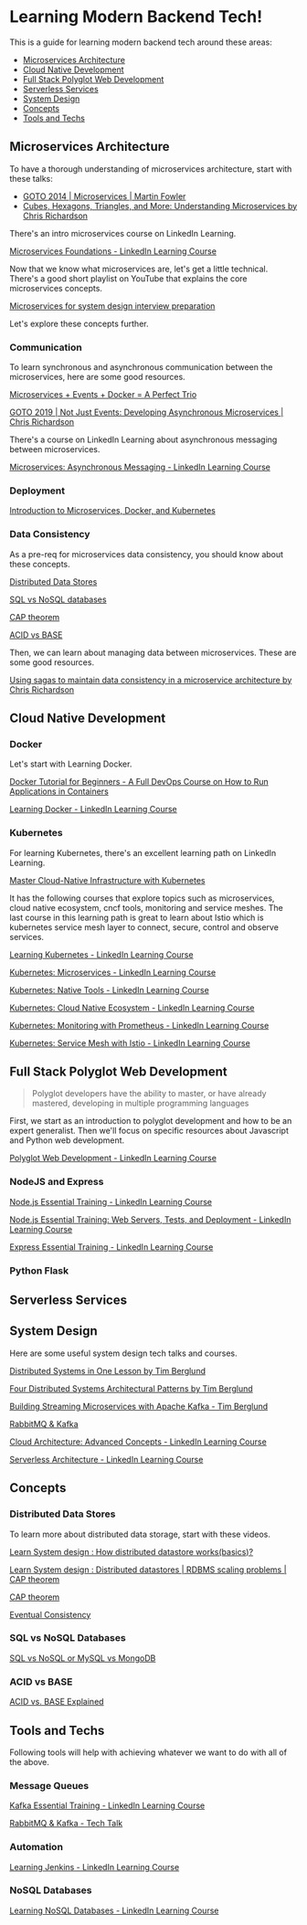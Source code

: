 # Learning Modern Backend Tech!

This is a guide for learning modern backend tech around these areas:
- [Microservices Architecture](#Microservices-Architecture)
- [Cloud Native Development](#Cloud-Native-Development)
- [Full Stack Polyglot Web Development](#Full-Stack-Polyglot-Web-Development)
- [Serverless Services](#Serverless-Services)
- [System Design](#System-Design)
- [Concepts](#Concepts)
- [Tools and Techs](#Tools-and-Techs)


## Microservices Architecture

To have a thorough understanding of microservices architecture, start with these talks:

- [GOTO 2014 | Microservices | Martin Fowler](https://www.youtube.com/watch?v=wgdBVIX9ifA)
- [Cubes, Hexagons, Triangles, and More: Understanding Microservices by Chris Richardson](https://www.youtube.com/watch?v=rMDjuXTQVkk)

There's an intro microservices course on LinkedIn Learning.

[Microservices Foundations - LinkedIn Learning Course](https://www.linkedin.com/learning/microservices-foundations)

Now that we know what microservices are, let's get a little technical. There's a good short playlist on YouTube that explains the core microservices concepts.

[Microservices for system design interview preparation](https://www.youtube.com/watch?v=-XGTjzz7nEs&list=PLkQkbY7JNJuDqCFncFdTzGm6cRYCF-kZO)

Let's explore these concepts further.

### Communication
To learn synchronous and asynchronous communication between the microservices, here are some good resources.

 [Microservices + Events + Docker = A Perfect Trio](https://www.youtube.com/watch?v=sSm2dRarhPo)

 [GOTO 2019 | Not Just Events: Developing Asynchronous Microservices | Chris Richardson](https://www.youtube.com/watch?v=kyNL7yCvQQc)

There's a course on LinkedIn Learning about asynchronous messaging between microservices.

 [Microservices: Asynchronous Messaging - LinkedIn Learning Course](https://www.linkedin.com/learning/microservices-asynchronous-messaging)
 

### Deployment

[Introduction to Microservices, Docker, and Kubernetes](https://www.youtube.com/watch?v=1xo-0gCVhTU)


### Data Consistency

As a pre-req for microservices data consistency, you should know about these concepts.

[Distributed Data Stores](###Distributed-Data-Stores)

[SQL vs NoSQL databases](####SQL-vs-NoSQL-Databases)

[CAP theorem](####CAP-Theorem)

[ACID vs BASE](####ACID-vs-BASE)


Then, we can learn about managing data between microservices. These are some good resources.

[Using sagas to maintain data consistency in a microservice architecture by Chris Richardson](https://www.youtube.com/watch?v=YPbGW3Fnmbc)



## Cloud Native Development

### Docker

Let's start with Learning Docker.

[Docker Tutorial for Beginners - A Full DevOps Course on How to Run Applications in Containers](https://www.youtube.com/watch?v=fqMOX6JJhGo)

[Learning Docker - LinkedIn Learning Course](https://www.linkedin.com/learning/learning-docker-2)


### Kubernetes

For learning Kubernetes, there's an excellent learning path on LinkedIn Learning.

[Master Cloud-Native Infrastructure with Kubernetes](https://www.linkedin.com/learning/paths/master-cloud-native-infrastructure-with-kubernetes)

It has the following courses that explore topics such as microservices, cloud native ecosystem, cncf tools, monitoring and service meshes. The last course in this learning path is great to learn about Istio which is kubernetes service mesh layer to connect, secure, control and observe services.

[Learning Kubernetes - LinkedIn Learning Course](https://www.linkedin.com/learning/learning-kubernetes)

[Kubernetes: Microservices - LinkedIn Learning Course](https://www.linkedin.com/learning/kubernetes-microservices)

[Kubernetes: Native Tools - LinkedIn Learning Course](https://www.linkedin.com/learning/kubernetes-native-tools)

[Kubernetes: Cloud Native Ecosystem - LinkedIn Learning Course](https://www.linkedin.com/learning/kubernetes-cloud-native-ecosystem)

[Kubernetes: Monitoring with Prometheus - LinkedIn Learning Course](https://www.linkedin.com/learning/kubernetes-monitoring-with-prometheus)

[Kubernetes: Service Mesh with Istio - LinkedIn Learning Course](https://www.linkedin.com/learning/kubernetes-service-mesh-with-istio)


## Full Stack Polyglot Web Development

> Polyglot developers have the ability to master, or have already mastered, developing in multiple programming languages

First, we start as an introduction to polyglot development and how to be an expert generalist. Then we'll focus on specific resources about Javascript and Python web development.

[Polyglot Web Development - LinkedIn Learning Course](https://www.linkedin.com/learning/polyglot-web-development)

### NodeJS and Express

[Node.js Essential Training - LinkedIn Learning Course](https://www.linkedin.com/learning/node-js-essential-training-2)

[Node.js Essential Training: Web Servers, Tests, and Deployment - LinkedIn Learning Course](https://www.linkedin.com/learning/node-js-essential-training-web-servers-tests-and-deployment)

[Express Essential Training - LinkedIn Learning Course](https://www.linkedin.com/learning/express-essential-training)

### Python Flask


## Serverless Services





## System Design

Here are some useful system design tech talks and courses.

[Distributed Systems in One Lesson by Tim Berglund](https://www.youtube.com/watch?v=Y6Ev8GIlbxc)

[Four Distributed Systems Architectural Patterns by Tim Berglund](https://www.youtube.com/watch?v=tpspO9K28PM)

[Building Streaming Microservices with Apache Kafka - Tim Berglund](https://www.youtube.com/watch?v=Hlb-Ss3q3as)

[RabbitMQ & Kafka](https://www.youtube.com/watch?v=7Faly8jORIw)

[Cloud Architecture: Advanced Concepts - LinkedIn Learning Course](https://www.linkedin.com/learning/cloud-architecture-advanced-concepts-2)

[Serverless Architecture - LinkedIn Learning Course](https://www.linkedin.com/learning/serverless-architecture)


## Concepts

### Distributed Data Stores
To learn more about distributed data storage, start with these videos.

[Learn System design : How distributed datastore works(basics)?](https://www.youtube.com/watch?v=ZbyYvTfBlE0)

[Learn System design : Distributed datastores | RDBMS scaling problems | CAP theorem](https://www.youtube.com/watch?v=l9JSK9OBzA4)

[CAP theorem](https://en.wikipedia.org/wiki/CAP_theorem)

[Eventual Consistency](https://en.wikipedia.org/wiki/Eventual_consistency)


### SQL vs NoSQL Databases
[SQL vs NoSQL or MySQL vs MongoDB](https://www.youtube.com/watch?v=ZS_kXvOeQ5Y)


### ACID vs BASE
[ACID vs. BASE Explained](https://neo4j.com/blog/acid-vs-base-consistency-models-explained/)


## Tools and Techs

Following tools will help with achieving whatever we want to do with all of the above.

### Message Queues

[Kafka Essential Training - LinkedIn Learning Course](https://www.linkedin.com/learning/kafka-essential-training)

[RabbitMQ & Kafka - Tech Talk](https://www.youtube.com/watch?v=7Faly8jORIw)

### Automation

[Learning Jenkins - LinkedIn Learning Course](https://www.linkedin.com/learning/learning-jenkins)

### NoSQL Databases

[Learning NoSQL Databases - LinkedIn Learning Course](https://www.linkedin.com/learning/learning-nosql-databases)

